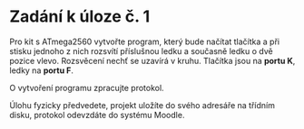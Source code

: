 # Zadání k úloze č. 1

Pro kit s ATmega2560 vytvořte program, který bude načítat tlačítka a při stisku jednoho z nich rozsvítí příslušnou ledku a současně ledku o dvě pozice vlevo. Rozsvěcení nechť se uzavírá v kruhu. Tlačítka jsou na **portu K**, ledky na **portu F**.

O vytvoření programu zpracujte protokol.

Úlohu fyzicky předvedete, projekt uložíte do svého adresáře na třídním disku, protokol odevzdáte do systému Moodle.